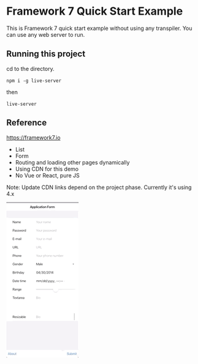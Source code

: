 # Framework 7 Quick Start Example


This is Framework 7 quick start example without using any transpiler. You can use any web server to run.

## Running this project

cd to the directory.

```
npm i -g live-server
```

then

```
live-server
```


## Reference

https://framework7.io

- List
- Form
- Routing and loading other pages dynamically
- Using CDN for this demo
- No Vue or React, pure JS

Note: Update CDN links depend on the project phase. Currently it's using 4.x

![sample.gif (188×406)](https://raw.githubusercontent.com/kiichi/framework7-quickstart/master/sample.gif)